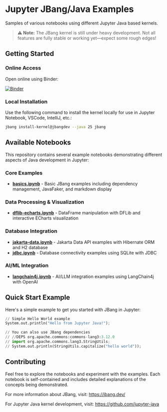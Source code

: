 # Jupyter JBang/Java Examples

Samples of various notebooks using different Jupyter Java based kernels.

> **⚠️ Note:** The JBang kernel is still under heavy development. Not all features are fully stable or working yet—expect some rough edges!


## Getting Started

### Online Access
Open online using Binder:

[![Binder](https://mybinder.org/badge_logo.svg)](https://mybinder.org/v2/gh/jupyter-java/jupyter-java-binder/jbang?urlpath=git-pull%3Frepo%3Dhttps%253A%252F%252Fgithub.com%252Fjupyter-java%252Fjupyter-java-examples%26urlpath%3Dlab%252Ftree%252Fjbang%252F%26branch%3Djbang%26targetPath%3Djbang)

### Local Installation
Use the following command to install the kernel locally for use in Jupyter Notebook, VSCode, IntelliJ, etc.:

```bash
jbang install-kernel@jbangdev --java 25 jbang
```

## Available Notebooks

This repository contains several example notebooks demonstrating different aspects of Java development in Jupyter:

### Core Examples
- **[basics.ipynb](basics.ipynb)** - Basic JBang examples including dependency management, JavaFaker, and markdown display

### Data Processing & Visualization
- **[dflib-echarts.ipynb](dflib-echarts.ipynb)** - DataFrame manipulation with DFLib and interactive ECharts visualization

### Database Integration
- **[jakarta-data.ipynb](jakarta-data.ipynb)** - Jakarta Data API examples with Hibernate ORM and H2 database
- **[jdbc.ipynb](jdbc.ipynb)** - Database connectivity examples using SQLite with JDBC

### AI/ML Integration
- **[langchain4j.ipynb](langchain4j.ipynb)** - AI/LLM integration examples using LangChain4j with OpenAI


## Quick Start Example

Here's a simple example to get you started with JBang in Jupyter:



```python
// Simple Hello World example
System.out.println("Hello from Jupyter Java!");

// You can also use JBang dependencies
// //DEPS org.apache.commons:commons-lang3:3.12.0
// import org.apache.commons.lang3.StringUtils;
// System.out.println(StringUtils.capitalize("hello world"));

```

## Contributing

Feel free to explore the notebooks and experiment with the examples. Each notebook is self-contained and includes detailed explanations of the concepts being demonstrated.

For more information about JBang, visit: https://jbang.dev/

For Jupyter Java kernel development, visit: https://github.com/jupyter-java


